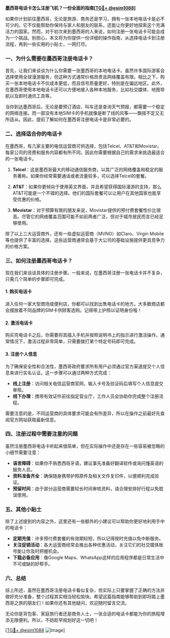 **墨西哥电话卡怎么注册飞机？一份全面的指南[[TG💪+ @esim1088](https://t.me/s/esim1088)]**

如果你计划前往墨西哥，无论是旅游、商务还是学习，拥有一张本地电话卡是必不可少的。它不仅能帮助你保持与家人和朋友的联系，还能让你更好地探索这个充满活力的国家。然而，对于初次来到墨西哥的人来说，如何注册一张电话卡可能会成为一个挑战。别担心，本文将为你提供一份详细的操作指南，从选择电话卡到注册流程，再到一些实用的小贴士，一网打尽。

### 一、为什么需要在墨西哥注册电话卡？

首先，让我们来谈谈为什么你需要一张墨西哥的本地电话卡。虽然许多国际游客会选择使用全球漫游服务，但这种方式通常价格昂贵且网络覆盖有限。相比之下，购买一张本地电话卡不仅成本更低，而且信号质量更好，特别是在偏远地区。此外，在墨西哥使用本地电话卡还可以方便地接入各种本地服务，比如社交媒体、地图导航以及即时通讯工具等。

当你到达墨西哥后，无论是要预订酒店、叫车还是查询天气预报，都需要一个稳定的网络连接。而一部没有本地SIM卡的手机就像是断了线的风筝——飘摇不定又无所适从。因此，提前了解如何在墨西哥注册电话卡是非常必要的。

### 二、选择适合你的电话卡

在墨西哥，有几家主要的电信运营商可供选择，包括Telcel、AT&T和Movistar。每家公司的资费和服务内容都有所不同，因此你需要根据自己的需求来挑选最适合的一张电话卡。

1. **Telcel**：这是墨西哥最大的移动通信服务商，以其广泛的网络覆盖和稳定的服务著称。如果你经常需要通话或者流量较多，可以选择Telcel的套餐。
   
2. **AT&T**：如果你更倾向于使用英文界面，并且希望获得国际漫游的支持，那么AT&T可能是一个不错的选择。他们的国际套餐可以让用户在其他国家也能享受优惠的价格。

3. **Movistar**：对于预算有限的朋友来说，Movistar提供的预付费套餐性价比很高。尽管它的网络覆盖范围可能不如前两者广泛，但对于城市居民而言已经足够使用。

除了以上三大运营商外，还有一些虚拟运营商（MVNO）如Claro、Virgin Mobile等也提供了丰富的选择。这些运营商通常会基于大公司的基础设施提供更具竞争力的价格方案。

### 三、如何注册墨西哥电话卡？

现在我们来谈谈具体的注册步骤。一般来说，在墨西哥注册一张电话卡并不复杂，只需几个简单的步骤即可完成。

#### 1. 购买电话卡

进入任何一家大型商场或便利店，你都可以找到出售电话卡的地方。大多数商店都会摆放着不同品牌的SIM卡供顾客选购。记得带上护照以证明身份哦！

#### 2. 激活电话卡

购买完电话卡之后，你需要将其插入手机并按照说明书上的指示进行激活操作。通常情况下，激活过程非常简单，只需要拨打某个特定号码即可完成。

#### 3. 注册个人信息

为了确保安全性和合法性，墨西哥政府要求所有用户必须通过官方渠道提交个人信息来进行实名认证。这一步骤可以通过两种方式完成：

   - **线上注册**：访问相关电信运营商官网，输入卡号及验证码后填写个人信息提交审核。
   - **线下办理**：携带有效证件前往指定营业厅，工作人员会协助你完成整个注册流程。

需要注意的是，不同运营商的具体要求可能会有所差异，所以在操作之前最好先查阅官方网站获取最新信息。

### 四、注册过程中需要注意的问题

虽然注册墨西哥电话卡听起来很简单，但在实际操作中还是存在一些容易被忽略的小细节需要注意：

- **语言障碍**：如果你不熟悉西班牙语，建议事先准备好翻译软件或询问懂英语的服务人员。
- **资料准备齐全**：确保随身携带护照原件及相关文件复印件，以便顺利完成验证。
- **预留时间**：由于部分运营商需要较长时间审核资料，请合理安排好行程以免耽误使用。

### 五、其他小贴士

除了上述提到的内容之外，这里还有一些额外的小建议可以帮助你更好地利用手中的电话卡：

- **定期充值**：许多预付费套餐的有效期较短，所以记得按时充值以免中断服务。
- **关注促销活动**：各大运营商经常会推出各种优惠活动，关注它们的社交媒体账号能让你及时把握机会。
- **下载必备应用**：像Google Maps、WhatsApp这样的应用程序都是日常生活中不可或缺的好帮手。

### 六、总结

综上所述，虽然在墨西哥注册电话卡看似复杂，但实际上只要掌握了正确的方法并做好充分准备，整个过程其实相当轻松愉快。希望这篇指南能够帮助到即将踏上墨西哥之旅的朋友们！如果你还有其他疑问，欢迎随时留言交流。

无论你是背包客、家庭旅行者还是商务人士，一张合适的电话卡都能为你的旅程增添无限便利。所以，不妨趁早规划好这一切吧！

[[TG💪+ @esim1088](https://t.me/s/esim1088) ![Image](https://i.postimg.cc/4NQfJmqS/Snipaste-2025-05-13-00-14-12.png)]